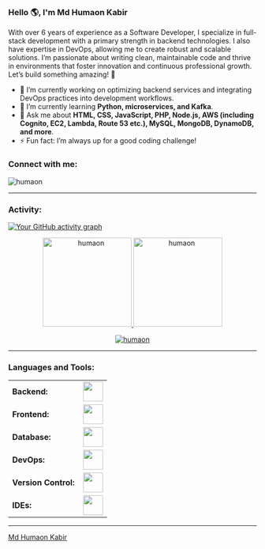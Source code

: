 <link rel="stylesheet" type='text/css' href="https://cdn.jsdelivr.net/gh/devicons/devicon@latest/devicon.min.css" />

### Hello 🌎, I'm Md Humaon Kabir

With over 6 years of experience as a Software Developer, I specialize in full-stack development with a primary strength in backend technologies. I also have expertise in DevOps, allowing me to create robust and scalable solutions. I’m passionate about writing clean, maintainable code and thrive in environments that foster innovation and continuous professional growth. Let’s build something amazing! 🚀

- 🔭 I’m currently working on optimizing backend services and integrating DevOps practices into development workflows.
- 🌱 I’m currently learning **Python, microservices, and Kafka**.
- 💬 Ask me about **HTML, CSS, JavaScript, PHP, Node.js, AWS (including Cognito, EC2, Lambda, Route 53 etc.), MySQL, MongoDB, DynamoDB, and more**.
- ⚡ Fun fact: I’m always up for a good coding challenge!

<h3 align="left">Connect with me:</h3>
<p align="left">
<a href="https://twitter.com/humaon" target="blank"><i align="center" class="devicon-twitter-original" alt="Md_Humaon_Kabir" height="40" width="60"></i>
</a>
<a href="https://www.linkedin.com/in/humaon/" target="blank"><i align="center" class="devicon-linkedin-plain colored" alt="Md_Humaon_Kabir" height="40" width="60"></i>
</a>
</p>

<p align="left"> <img src="https://komarev.com/ghpvc/?username=humaon&label=Profile%20views&color=0e75b6&style=flat" alt="humaon" /> </p>

------
<h3 align="left">Activity:</h3>

[![Your GitHub activity graph](https://github-readme-activity-graph.vercel.app/graph?username=humaon&bg_color=100f0f&color=4c5e9e&line=4c569e&point=403e41&area=true&hide_border=true)](https://github.com/ashutosh00710/github-readme-activity-graph)

<div align="center">
  <a href="https://github.com/humaon">
    <img height="180em" src="https://github-readme-stats.vercel.app/api/top-langs?username=humaon&show_icons=true&locale=en&layout=compact&theme=tokyonight" alt="humaon"/>
    <img height="180em" src="https://github-readme-stats.vercel.app/api?username=humaon&show_icons=true&locale=en&layout=compact&theme=tokyonight" alt="humaon"/>
  </a>
</div>
<p align="center">
  <a href="https://github.com/humaon">
    <img src="https://github-readme-streak-stats.herokuapp.com/?user=humaon&&theme=tokyonight" alt="humaon" />
  </a>
</p>

------
<h3 align="left">Languages and Tools:</h3>
<table>
    <tr>
        <td style="font-weight: bold; padding-right: 10px; vertical-align: center; border: none;">Backend:</td>
        <td><img height="40" src="https://skillicons.dev/icons?i=nodejs,php,python,express,nest js, AWS"/></td>
    </tr>
    <tr>
        <td style="font-weight: bold; padding-right: 10px; vertical-align: center;">Frontend:</td>
        <td><img height="40" src="https://skillicons.dev/icons?i=html,css,js,react,bootstrap"/></td>
    </tr>
    <tr>
        <td style="font-weight: bold; padding-right: 10px; vertical-align: center; border: none;">Database:</td>
        <td><img height="40" src="https://skillicons.dev/icons?i=mysql,mongodb,dynamodb"/></td>
    </tr>
    <tr>
        <td style="font-weight: bold; padding-right: 10px; vertical-align: center; border: none;">DevOps:</td>
        <td><img height="40" src="https://skillicons.dev/icons?i=docker,kubernetes,jenkins,gcp,aws"/></td>
    </tr>
    <tr>
        <td style="font-weight: bold; padding-right: 10px; vertical-align: center; border: none;">Version Control:</td>
        <td><img height="40" src="https://skillicons.dev/icons?i=git,github,gitlab"/></td>
    </tr>
    <tr>
        <td style="font-weight: bold; padding-right: 10px; vertical-align: center; border: none;">IDEs:</td>
        <td><img height="40" src="https://skillicons.dev/icons?i=vscode,phpstorm,eclipse"/></td>
    </tr>
</table>

------
[Md Humaon Kabir](https://github.com/humaon)
